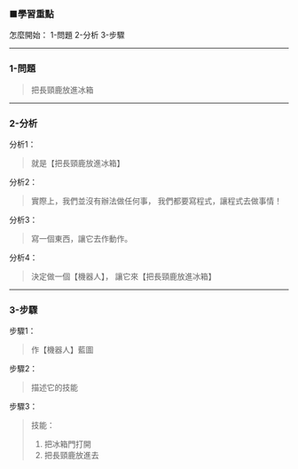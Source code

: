 ### ■學習重點

怎麼開始：
1-問題
2-分析
3-步驟

---
### 1-問題
> 把長頸鹿放進冰箱

---
### 2-分析

分析1：
> 就是【把長頸鹿放進冰箱】

分析2：
> 實際上，我們並沒有辦法做任何事，
> 我們都要寫程式，讓程式去做事情！

分析3：
> 寫一個東西，讓它去作動作。

分析4：
> 決定做一個【機器人】，
> 讓它來【把長頸鹿放進冰箱】


---
### 3-步驟

步驟1：
> 作【機器人】藍圖

步驟2：
> 描述它的技能

步驟3：  
> 技能：
> 1. 把冰箱門打開
> 2. 把長頸鹿放進去

